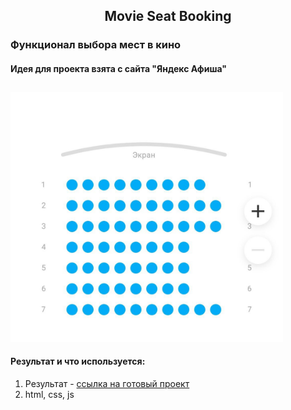 <div id="header"> 
	<div align="center" id="header__box-title"> 
		<h2 id= "header__title"> Movie Seat Booking </h2>
	</div>
</div>

<div id="main"> 
	<div id="residential-complex">
		<h3 id="residential-complex__title">Функционал выбора мест в кино</h3>
	</div>
	<div id="residential-complex"> 
	<h4>Идея для проекта взята с сайта "Яндекс Афиша" </h4>
	<img src="maket.png" witch="400px" height="400px" style="margin-top:10px"> 
	</div>
	<div id="residential-complex__box">
		<h4>Результат и что используется:</h4>
		<ol id="residential-complex__list">
			<li id="residential-complex__item">
			 Результат - <a href="https://kindneko.github.io/Form-Validation/" target="_blank">ссылка на готовый проект</a> 
			</li>
			<li id="residential-complex__item">
			 html, css, js
			</li>
		</ol>
	</div>
</div>
